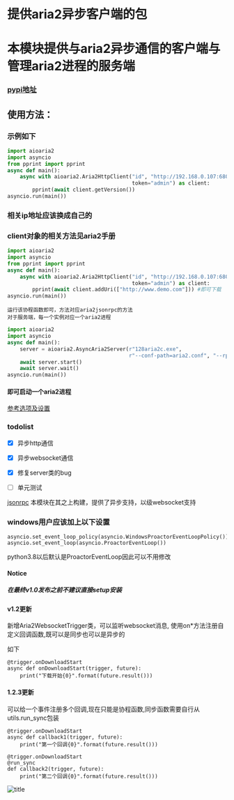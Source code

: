 提供aria2异步客户端的包
===

# 本模块提供与aria2异步通信的客户端与管理aria2进程的服务端
### [pypi地址](https://pypi.org/project/aioaria2/)
## 使用方法：
### 示例如下
```python
import aioaria2
import asyncio
from pprint import pprint
async def main():
    async with aioaria2.Aria2HttpClient("id", "http://192.168.0.107:6800/jsonrpc", "normal",
                                        token="admin") as client:
        pprint(await client.getVersion())
asyncio.run(main())
```
### 相关ip地址应该换成自己的 
### client对象的相关方法见aria2手册 
```python
import aioaria2
import asyncio
from pprint import pprint
async def main():
    async with aioaria2.Aria2HttpClient("id", "http://192.168.0.107:6800/jsonrpc", "normal",
                                        token="admin") as client:
        pprint(await client.addUri(["http://www.demo.com"])) #即可下载
asyncio.run(main())
```
    运行该协程函数即可，方法对应aria2jsonrpc的方法
    对于服务端，每一个实例对应一个aria2进程
```python
import aioaria2
import asyncio
async def main():
    server = aioaria2.AsyncAria2Server(r"128aria2c.exe",
                                       r"--conf-path=aria2.conf", "--rpc-secret=admin", daemon=True)
    await server.start()
    await server.wait()
asyncio.run(main())
```
#### 即可启动一个aria2进程
[参考选项及设置](http://aria2.github.io/manual/en/html/)
### todolist
- [x] 异步http通信
- [x] 异步websocket通信
- [x] 修复server类的bug
- [ ] 单元测试


[jsonrpc](https://xyne.archlinux.ca/projects/python3-aria2jsonrpc)
        本模块在其之上构建，提供了异步支持，以级websocket支持

### windows用户应该加上以下设置     
```
asyncio.set_event_loop_policy(asyncio.WindowsProactorEventLoopPolicy())
asyncio.set_event_loop(asyncio.ProactorEventLoop())
```
python3.8以后默认是ProactorEventLoop因此可以不用修改
#### Notice
##### 在最终v1.0发布之前不建议直接setup安装

#### v1.2更新
新增Aria2WebsocketTrigger类，可以监听websocket消息,
使用on*方法注册自定义回调函数,既可以是同步也可以是异步的

如下
```
@trigger.onDownloadStart
async def onDownloadStart(trigger, future):
    print("下载开始{0}".format(future.result()))
```
#### 1.2.3更新
可以给一个事件注册多个回调,现在只能是协程函数,同步函数需要自行从utils.run_sync包装
```
@trigger.onDownloadStart
async def callback1(trigger, future):
    print("第一个回调{0}".format(future.result()))

@trigger.onDownloadStart
@run_sync
def callback2(trigger, future):
    print("第二个回调{0}".format(future.result()))
```

![title](https://konachan.com/sample/c7f565c0cd96e58908bc852dd754f61a/Konachan.com%20-%20302356%20sample.jpg)